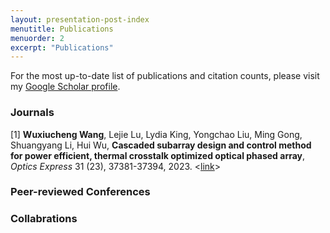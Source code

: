 ```yaml
---
layout: presentation-post-index
menutitle: Publications
menuorder: 2
excerpt: "Publications"
---
```

For the most up-to-date list of publications and citation counts, please visit my [Google Scholar profile](https://scholar.google.com/citations?hl=en&user=GkOJbxgAAAAJ&view_op=list_works&sortby=pubdate).

### Journals
<p>[1] <strong> Wuxiucheng Wang</strong>, Lejie Lu, Lydia King, Yongchao Liu, Ming Gong, Shuangyang Li, Hui Wu, <strong>Cascaded subarray design and control method for power efficient, thermal crosstalk optimized optical phased array</strong>, <em>Optics Express</em> 31 (23), 37381-37394, 2023. &lt;<a href="https://opg.optica.org/oe/fulltext.cfm?uri=oe-31-23-37381&id=541030">link</a>&gt;
                                 
### Peer-reviewed Conferences

### Collabrations






